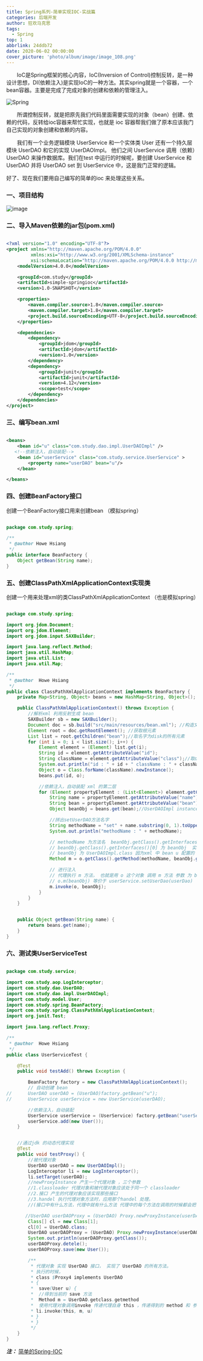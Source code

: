 ```yaml
---
title: Spring系列-简单实现IOC-实战篇
categories: 后端开发
author: 狂欢马克思
tags:
  - Spring
top: 1
abbrlink: 24ddb72
date: 2020-06-02 00:00:00
cover_picture: 'photo/album/image/image_108.png'
---
```



&emsp;&emsp;IoC是Spring框架的核心内容，IoC(Inversion of Control)控制反转，是一种设计思想，DI(依赖注入)是实现IoC的一种方法。其实spring就是一个容器，一个bean容器。主要是完成了完成对象的创建和依赖的管理注入。

<!-- more -->

![Spring](photo/album/image/java20180601002.png "Spring系列-简单实现IOC-实战篇")

&emsp;&emsp;所谓控制反转，就是把原先我们代码里面需要实现的对象（bean）创建、依赖的代码，反转给ioc容器来帮忙实现，也就是 ioc 容器帮我们做了原本应该我门自己实现的对象创建和依赖的内容。

&emsp;&emsp;我们有一个业务逻辑模块 UserService 和一个实体类 User 还有一个持久层模块 UserDAO 和它的实现 UserDAOImpl。 
他们之间 UserService 调用（依赖）UserDAO 来操作数据库。我们在test 中运行的时候呢，要创建 UserService 和 UserDAO 并将 UserDAO set 到 UserService 中，这是我门正常的逻辑。

好了、现在我们要用自己编写的简单的ioc 来处理这些关系。

### 一、项目结构

![image](https://raw.githubusercontent.com/Hosiang1026/simple-springioc/master/src/main/resources/images/springioc.png)

### 二、导入Maven依赖的jar包(pom.xml)

```xml

<?xml version="1.0" encoding="UTF-8"?>
<project xmlns="http://maven.apache.org/POM/4.0.0"
         xmlns:xsi="http://www.w3.org/2001/XMLSchema-instance"
         xsi:schemaLocation="http://maven.apache.org/POM/4.0.0 http://maven.apache.org/xsd/maven-4.0.0.xsd">
    <modelVersion>4.0.0</modelVersion>

    <groupId>com.study</groupId>
    <artifactId>simple-springioc</artifactId>
    <version>1.0-SNAPSHOT</version>

    <properties>
        <maven.compiler.source>1.8</maven.compiler.source>
        <maven.compiler.target>1.8</maven.compiler.target>
        <project.build.sourceEncoding>UTF-8</project.build.sourceEncoding>
    </properties>

    <dependencies>
        <dependency>
            <groupId>jdom</groupId>
            <artifactId>jdom</artifactId>
            <version>1.0</version>
        </dependency>
        <dependency>
            <groupId>junit</groupId>
            <artifactId>junit</artifactId>
            <version>4.12</version>
            <scope>test</scope>
        </dependency>
    </dependencies>
</project>

```

### 三、编写bean.xml

```xml

<beans>
    <bean id="u" class="com.study.dao.impl.UserDAOImpl" />
   <!--依赖注入，自动装配-->
    <bean id="userService" class="com.study.service.UserService" >
        <property name="userDAO" bean="u"/>
    </bean>

</beans>

```

### 四、创建BeanFactory接口

创建一个BeanFactory接口用来创建bean （模拟spring）

```java

package com.study.spring;

/**
 * @author Howe Hsiang
 */
public interface BeanFactory {
    Object getBean(String name);
}


```


### 五、创建ClassPathXmlApplicationContext实现类

创建一个用来处理xml的类ClassPathXmlApplicationContext （也是模拟spring）

```java

package com.study.spring;

import org.jdom.Document;
import org.jdom.Element;
import org.jdom.input.SAXBuilder;

import java.lang.reflect.Method;
import java.util.HashMap;
import java.util.List;
import java.util.Map;

/**
 * @author  Howe Hsiang
 */
public class ClassPathXmlApplicationContext implements BeanFactory {
    private Map<String, Object> beans = new HashMap<String, Object>();

    public ClassPathXmlApplicationContext() throws Exception {
        //解析xml 利用反射生成 bean
        SAXBuilder sb = new SAXBuilder();
        Document doc = sb.build("src/main/resources/bean.xml"); //构造文档对象
        Element root = doc.getRootElement(); //获取根元素
        List list = root.getChildren("bean");//取名字为disk的所有元素
        for (int i = 0; i < list.size(); i++) {
            Element element = (Element) list.get(i);
            String id = element.getAttributeValue("id");
            String className = element.getAttributeValue("class");//取disk子元素capacity的内容
            System.out.println("id : " + id + " className : " + className);
            Object o = Class.forName(className).newInstance();
            beans.put(id, o);

            //依赖注入，自动装配 xml 的第二层
            for (Element propertyElement : (List<Element>) element.getChildren("property")) {
                String name = propertyElement.getAttributeValue("name"); //userDAO
                String bean = propertyElement.getAttributeValue("bean"); //u
                Object beanObj = beans.get(bean);//UserDAOImpl instance

                //拼出setUserDAO方法名字
                String methodName = "set" + name.substring(0, 1).toUpperCase() + name.substring(1);
                System.out.println("methodName : " + methodName);

                // methodName 为方法名  beanObj.getClass().getInterfaces()[0]  为方法的参数 反射取出方法
                // beanObj.getClass().getInterfaces()[0] 为 beanObj  实现的第一个接口 也就是 UserDao 为方法的参数
                // beanObj 为 UserDAOImpl.class 因为xml 中 bean u 配置的 class 为 UserDAOImpl
                Method m = o.getClass().getMethod(methodName, beanObj.getClass().getInterfaces()[0]);

                // 进行注入
                // 代理执行 m 方法， 也就是用 o 这个对象 调用 m 方法 参数 为 beanObj
                // o.m(beanObj) 等价于 userService.setUserDao(userDao)
                m.invoke(o, beanObj);
            }
        }
    }


    public Object getBean(String name) {
        return beans.get(name);
    }
}


```

### 六、测试类UserServiceTest

```java

package com.study.service;

import com.study.aop.LogInterceptor;
import com.study.dao.UserDAO;
import com.study.dao.impl.UserDAOImpl;
import com.study.model.User;
import com.study.spring.BeanFactory;
import com.study.spring.ClassPathXmlApplicationContext;
import org.junit.Test;

import java.lang.reflect.Proxy;

/**
 * @author  Howe Hsiang
 */
public class UserServiceTest {

    @Test
    public void testAdd() throws Exception {

        BeanFactory factory = new ClassPathXmlApplicationContext();
        // 自动创建 bean
//		UserDAO userDAO = (UserDAO)factory.getBean("u");
//		UserService userService = new UserService(userDAO);

        //依赖注入，自动装配
        UserService userService = (UserService) factory.getBean("userService");
        userService.add(new User());
    }


    //通过jdk 的动态代理实现
    @Test
    public void testProxy() {
        //被代理对象
        UserDAO userDAO = new UserDAOImpl();
        LogInterceptor li = new LogInterceptor();
        li.setTarget(userDAO);
        //newProxyInstance 产生一个代理对象 ，三个参数
        //1.classloader 代理对象和被代理对象应该处于同一个 classloader
        //2.接口 产生的代理对象应该实现那些接口
        //3.handel 执行代理对象方法时，应用那个handel 处理。
        //(接口中有什么方法，代理中就有什么方法 代理中的每个方法在调用的时候都会把 方法自身传给 handel, 并把 代理对象和参数都传递过去 )

       //UserDAO userDAOProxy = (UserDAO) Proxy.newProxyInstance(userDAO.getClass().getClassLoader(), userDAO.getClass().getInterfaces(), li);
        Class[] cl = new Class[1];
        cl[0] = UserDAO.class;
        UserDAO userDAOProxy = (UserDAO) Proxy.newProxyInstance(userDAO.getClass().getClassLoader(), cl, li);
        System.out.println(userDAOProxy.getClass());
        userDAOProxy.detele();
        userDAOProxy.save(new User());

        /**
         * 代理对象 实现 UserDAO 接口， 实现了 UserDAO 的所有方法。
         * 执行的时候，
         * class $Proxy4 implements UserDAO
         * {
         * 	save(User u) {
         * 	//得到当前的 save 方法
         * 	Method m = UserDAO.getclass.getmethod
         * 	使用代理对象调用invoke 传递代理自身 this ，传递得到的 method 和 参数
         * li.invoke(this, m, u)
         * }
         * }
         */
    }
}


```


***注：*** [简单的Spring-IOC](https://github.com/Hosiang1026/simple-springioc)






